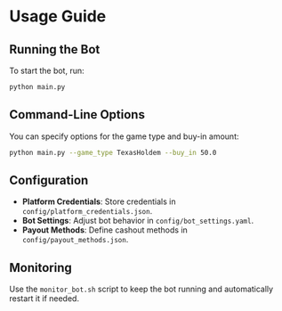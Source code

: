 # Usage Guide

## Running the Bot
To start the bot, run:
```bash
python main.py
```

## Command-Line Options
You can specify options for the game type and buy-in amount:
```bash
python main.py --game_type TexasHoldem --buy_in 50.0
```

## Configuration
- **Platform Credentials**: Store credentials in `config/platform_credentials.json`.
- **Bot Settings**: Adjust bot behavior in `config/bot_settings.yaml`.
- **Payout Methods**: Define cashout methods in `config/payout_methods.json`.

## Monitoring
Use the `monitor_bot.sh` script to keep the bot running and automatically restart it if needed.
```
